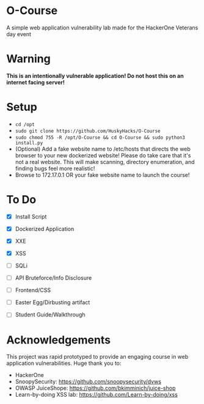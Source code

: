 # O-Course
A simple web application vulnerability lab made for the HackerOne Veterans day event

# Warning
**This is an intentionally vulnerable application! Do not host this on an internet facing server!**

# Setup

- `cd /opt`
- `sudo git clone https://github.com/HuskyHacks/O-Course`
- `sudo chmod 755 -R /opt/O-Course && cd O-Course && sudo python3 install.py`
- (Optional) Add a fake website name to /etc/hosts that directs the web browser to your new dockerized website! Please do take care that it's not a real website. This will make scanning, directory enumeration, and finding bugs feel more realistic!
- Browse to 172.17.0.1 OR your fake website name to launch the course!

# To Do

- [x] Install Script
- [x] Dockerized Application
- [x] XXE
- [x] XSS
- [ ] SQLi
- [ ] API Bruteforce/Info Disclosure
- [ ] Frontend/CSS
- [ ] Easter Egg/Dirbusting artifact
- [ ] Student Guide/Walkthrough


# Acknowledgements
This project was rapid prototyped to provide an engaging course in web application vulnerabilities.
Huge thank you to:
- HackerOne
- SnoopySecurity: https://github.com/snoopysecurity/dvws
- OWASP JuiceShope: https://github.com/bkimminich/juice-shop
- Learn-by-doing XSS lab: https://github.com/Learn-by-doing/xss
